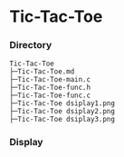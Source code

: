 # Tic-Tac-Toe
### Directory
```
Tic-Tac-Toe
├─Tic-Tac-Toe.md
├─Tic-Tac-Toe-main.c
├─Tic-Tac-Toe-func.h
├─Tic-Tac-Toe-func.c
├─Tic-Tac-Toe dsiplay1.png
├─Tic-Tac-Toe dsiplay2.png
├─Tic-Tac-Toe dsiplay3.png
```

### Display
![]()
![]()
![]()
